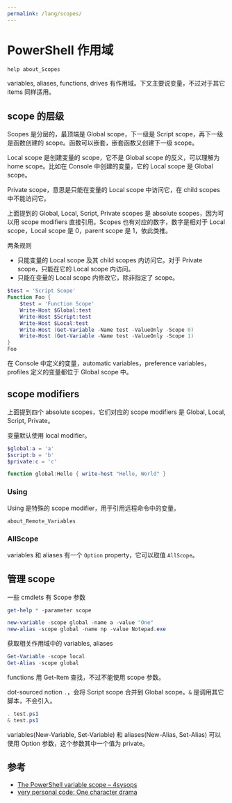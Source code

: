 ```yaml
---
permalink: /lang/scopes/
---
```


# PowerShell 作用域

```powershell
help about_Scopes
```

variables, aliases, functions, drives 有作用域。下文主要说变量，不过对于其它 items 同样适用。

## scope 的层级

Scopes 是分层的，最顶端是 Global scope，下一级是 Script scope，再下一级是函数创建的 scope。函数可以嵌套，嵌套函数又创建下一级 scope。

Local scope 是创建变量的 scope，它不是 Global scope 的反义，可以理解为 home scope。比如在 Console 中创建的变量，它的 Local scope 是 Global scope。

Private scope，意思是只能在变量的 Local scope 中访问它，在 child scopes 中不能访问它。

上面提到的 Global, Local, Script, Private scopes 是 absolute scopes，因为可以用 scope modifiers 直接引用。Scopes 也有对应的数字，数字是相对于 Local scope，Local scope 是 0，parent scope 是 1，依此类推。

两条规则

- 只能变量的 Local scope 及其 child scopes 内访问它。对于 Private scope，只能在它的 Local scope 内访问。
- 只能在变量的 Local scope 内修改它，除非指定了 scope。

```powershell
$test = 'Script Scope'
Function Foo {
    $test = 'Function Scope'
    Write-Host $Global:test
    Write-Host $Script:test
    Write-Host $Local:test
    Write-Host (Get-Variable -Name test -ValueOnly -Scope 0)
    Write-Host (Get-Variable -Name test -ValueOnly -Scope 1)
}
Foo
```

在 Console 中定义的变量，automatic variables，preference variables，profiles 定义的变量都位于 Global scope 中。

## scope modifiers

上面提到四个 absolute scopes，它们对应的 scope modifiers 是 Global, Local, Script, Private。

变量默认使用 local modifier。

```powershell
$global:a = 'a'
$script:b = 'b'
$private:c = 'c'

function global:Hello { write-host "Hello, World" }
```

### Using

Using 是特殊的 scope modifier，用于引用远程命令中的变量。

```powershell
about_Remote_Variables
```

### AllScope

variables 和 aliases 有一个 `Option` property，它可以取值 `AllScope`。


## 管理 scope

一些 cmdlets 有 Scope 参数

```powershell
get-help * -parameter scope
```

```powershell
new-variable -scope global -name a -value "One"
new-alias -scope global -name np -value Notepad.exe
```

获取相关作用域中的 variables, aliases

```powershell
Get-Variable -scope local
Get-Alias -scope global
```

functions 用 Get-Item 查找，不过不能使用 scope 参数。

dot-sourced notion `.`，会将 Script scope 合并到 Global scope。`&` 是调用其它脚本，不会引入。

```powershell
. test.ps1
& test.ps1
```

variables(New-Variable, Set-Variable) 和 aliases(New-Alias, Set-Alias) 可以使用 Option 参数，这个参数其中一个值为 private。


## 参考

- [The PowerShell variable scope – 4sysops](https://4sysops.com/archives/the-powershell-variable-scope/)
- [very personal code: One character drama](http://personal-code.blogspot.com/2012/08/one-character-drama.html)
